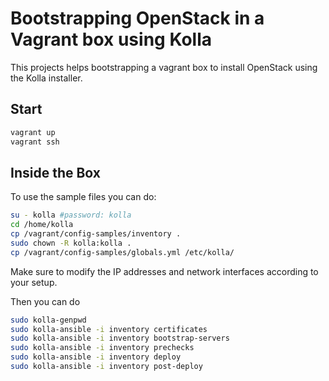 # Bootstrapping OpenStack in a Vagrant box using Kolla

This projects helps bootstrapping a vagrant box to 
install OpenStack using the Kolla installer.

## Start

```sh
vagrant up
vagrant ssh
```

## Inside the Box

To use the sample files you can do:

```sh
su - kolla #password: kolla
cd /home/kolla
cp /vagrant/config-samples/inventory .
sudo chown -R kolla:kolla .
cp /vagrant/config-samples/globals.yml /etc/kolla/
```

Make sure to modify the IP addresses and network interfaces according to your setup.

Then you can do

```sh
sudo kolla-genpwd
sudo kolla-ansible -i inventory certificates
sudo kolla-ansible -i inventory bootstrap-servers
sudo kolla-ansible -i inventory prechecks
sudo kolla-ansible -i inventory deploy
sudo kolla-ansible -i inventory post-deploy
```


